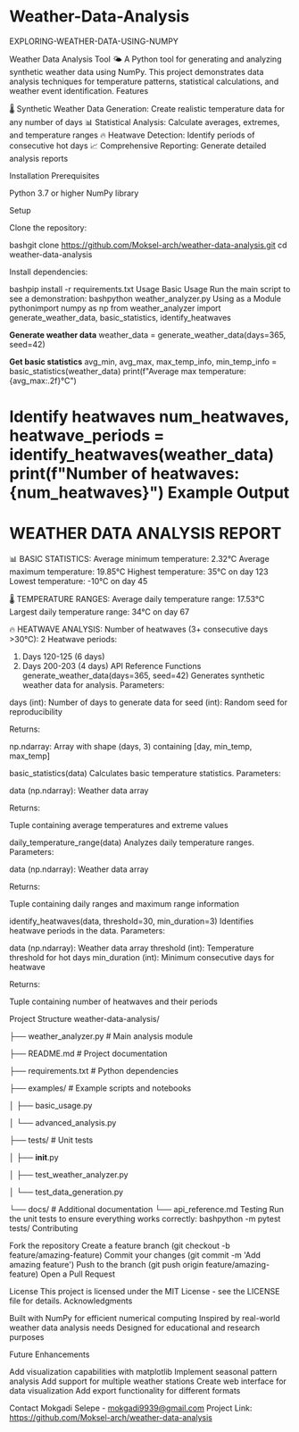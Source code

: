 # Weather-Data-Analysis
EXPLORING-WEATHER-DATA-USING-NUMPY


Weather Data Analysis Tool 🌤️
A Python tool for generating and analyzing synthetic weather data using NumPy. This project demonstrates data analysis techniques for temperature patterns, statistical calculations, and weather event identification.
Features

🌡️ Synthetic Weather Data Generation: Create realistic temperature data for any number of days
📊 Statistical Analysis: Calculate averages, extremes, and temperature ranges
🔥 Heatwave Detection: Identify periods of consecutive hot days
📈 Comprehensive Reporting: Generate detailed analysis reports

Installation
Prerequisites

Python 3.7 or higher
NumPy library

Setup

Clone the repository:

bashgit clone https://github.com/Moksel-arch/weather-data-analysis.git
cd weather-data-analysis

Install dependencies:

bashpip install -r requirements.txt
Usage
Basic Usage
Run the main script to see a demonstration:
bashpython weather_analyzer.py
Using as a Module
pythonimport numpy as np
from weather_analyzer import generate_weather_data, basic_statistics, identify_heatwaves

**Generate weather data**
weather_data = generate_weather_data(days=365, seed=42)

**Get basic statistics**
avg_min, avg_max, max_temp_info, min_temp_info = basic_statistics(weather_data)
print(f"Average max temperature: {avg_max:.2f}°C")

**Identify heatwaves**
num_heatwaves, heatwave_periods = identify_heatwaves(weather_data)
print(f"Number of heatwaves: {num_heatwaves}")
Example Output
============================================================
WEATHER DATA ANALYSIS REPORT
============================================================

📊 BASIC STATISTICS:
Average minimum temperature: 2.32°C
Average maximum temperature: 19.85°C
Highest temperature: 35°C on day 123
Lowest temperature: -10°C on day 45

🌡️  TEMPERATURE RANGES:
Average daily temperature range: 17.53°C
Largest daily temperature range: 34°C on day 67

🔥 HEATWAVE ANALYSIS:
Number of heatwaves (3+ consecutive days >30°C): 2
Heatwave periods:
  1. Days 120-125 (6 days)
  2. Days 200-203 (4 days)
API Reference
Functions
generate_weather_data(days=365, seed=42)
Generates synthetic weather data for analysis.
Parameters:

days (int): Number of days to generate data for
seed (int): Random seed for reproducibility

Returns:

np.ndarray: Array with shape (days, 3) containing [day, min_temp, max_temp]

basic_statistics(data)
Calculates basic temperature statistics.
Parameters:

data (np.ndarray): Weather data array

Returns:

Tuple containing average temperatures and extreme values

daily_temperature_range(data)
Analyzes daily temperature ranges.
Parameters:

data (np.ndarray): Weather data array

Returns:

Tuple containing daily ranges and maximum range information

identify_heatwaves(data, threshold=30, min_duration=3)
Identifies heatwave periods in the data.
Parameters:

data (np.ndarray): Weather data array
threshold (int): Temperature threshold for hot days
min_duration (int): Minimum consecutive days for heatwave

Returns:

Tuple containing number of heatwaves and their periods

Project Structure
weather-data-analysis/

├── weather_analyzer.py     # Main analysis module

├── README.md              # Project documentation

├── requirements.txt       # Python dependencies

├── examples/              # Example scripts and notebooks

│   ├── basic_usage.py

│   └── advanced_analysis.py

├── tests/                 # Unit tests

│   ├── __init__.py

│   ├── test_weather_analyzer.py

│   └── test_data_generation.py

└── docs/                  # Additional documentation
    └── api_reference.md
Testing
Run the unit tests to ensure everything works correctly:
bashpython -m pytest tests/
Contributing

Fork the repository
Create a feature branch (git checkout -b feature/amazing-feature)
Commit your changes (git commit -m 'Add amazing feature')
Push to the branch (git push origin feature/amazing-feature)
Open a Pull Request

License
This project is licensed under the MIT License - see the LICENSE file for details.
Acknowledgments

Built with NumPy for efficient numerical computing
Inspired by real-world weather data analysis needs
Designed for educational and research purposes

Future Enhancements

 Add visualization capabilities with matplotlib
 Implement seasonal pattern analysis
 Add support for multiple weather stations
 Create web interface for data visualization
 Add export functionality for different formats

Contact
Mokgadi Selepe - mokgadi9939@gmail.com
Project Link: https://github.com/Moksel-arch/weather-data-analysis
